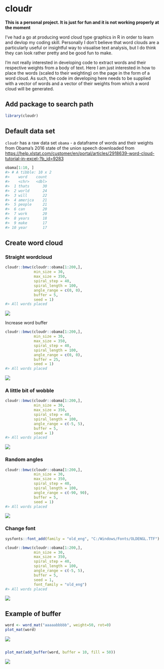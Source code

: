 
<!-- README.md is generated from README.Rmd. Please edit that file -->

# cloudr

<!-- badges: start -->

<!-- badges: end -->

**This is a personal project. It is just for fun and it is not working
properly at the moment**

I’ve had a go at producing word cloud type graphics in R in order to
learn and devlop my coding skill. Personally I don’t believe that word
clouds are a particularly useful or insightful way to visualise text
analysis, but I do think they can look rather pretty and be good fun to
make.

I’m not really interested in developing code to extract words and their
respective weights from a body of text. Here I am just interested in how
to place the words (scaled to their weighting) on the page in the form
of a word cloud. As such, the code im developing here needs to be
supplied with a vector of words and a vector of their weights from which
a word cloud will be generated.

## Add package to search path

``` r
library(cloudr)
```

## Default data set

`cloudr` has a raw data set `obama` - a dataframe of words and their
weights from Obama’s 2016 state of the union speech downloaded from
<https://help.xlstat.com/customer/en/portal/articles/2918639-word-cloud-tutorial-in-excel-?b_id=9283>

``` r
obama[1:10, ]
#> # A tibble: 10 x 2
#>    word    count
#>    <chr>   <dbl>
#>  1 thats      30
#>  2 world      24
#>  3 will       22
#>  4 america    21
#>  5 people     21
#>  6 can        20
#>  7 work       20
#>  8 years      18
#>  9 make       17
#> 10 year       17
```

## Create word cloud

### Straight wordcloud

``` r
cloudr::bmwc(cloudr::obama[1:200,],
             min_size = 30,
             max_size = 350,
             spiral_step = 40,
             spiral_length = 100,
             angle_range = c(0, 0),
             buffer = 5,
             seed = 1)
#> All words placed
```

<img src="man/figures/README-unnamed-chunk-4-1.png" style="display: block; margin: auto;" />

Increase word buffer

``` r
cloudr::bmwc(cloudr::obama[1:200,],
             min_size = 30,
             max_size = 350,
             spiral_step = 40,
             spiral_length = 100,
             angle_range = c(0, 0),
             buffer = 25,
             seed = 1)
#> All words placed
```

<img src="man/figures/README-unnamed-chunk-5-1.png" style="display: block; margin: auto;" />

### A little bit of wobble

``` r
cloudr::bmwc(cloudr::obama[1:200,],
             min_size = 30,
             max_size = 350,
             spiral_step = 40,
             spiral_length = 100,
             angle_range = c(-5, 5),
             buffer = 5,
             seed = 1)
#> All words placed
```

<img src="man/figures/README-unnamed-chunk-6-1.png" style="display: block; margin: auto;" />

### Random angles

``` r
cloudr::bmwc(cloudr::obama[1:200,],
             min_size = 30,
             max_size = 350,
             spiral_step = 40,
             spiral_length = 100,
             angle_range = c(-90, 90),
             buffer = 5,
             seed = 1)
#> All words placed
```

<img src="man/figures/README-unnamed-chunk-7-1.png" style="display: block; margin: auto;" />

### Change font

``` r
sysfonts::font_add(family = "old_eng", "C:/Windows/Fonts/OLDENGL.TTF")

cloudr::bmwc(cloudr::obama[1:200,],
             min_size = 30,
             max_size = 350,
             spiral_step = 40,
             spiral_length = 100,
             angle_range = c(-5, 5),
             buffer = 5,
             seed = 1,
             font_family = "old_eng")
#> All words placed
```

<img src="man/figures/README-unnamed-chunk-8-1.png" style="display: block; margin: auto;" />

## Example of buffer

``` r
word <- word_mat("aaaaabbbbb", weight=50, rot=0)
plot_mat(word)
```

<img src="man/figures/README-unnamed-chunk-9-1.png" style="display: block; margin: auto;" />

``` r

plot_mat(add_buffer(word, buffer = 10, fill = 50))
```

<img src="man/figures/README-unnamed-chunk-9-2.png" style="display: block; margin: auto;" />
